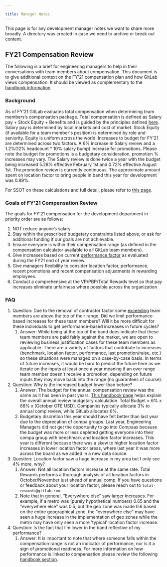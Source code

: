 ```yaml
---

title: Manager Notes
---
```








This page is for any development manager notes we want to share more broadly.  A directory was created in case we need to archive or break out content.  

## FY21 Compensation Review

The following is a brief for engineering managers to help in their conversations with team members about compensation.  This document is to give additional context on the FY’21 compensation plan and how GitLab views compensation. It should be viewed as complementary to the [handbook information](/handbook/total-rewards/compensation/compensation-review-cycle/#annual-compensation-review).

### Background

As of FY’21 GitLab evaluates total compensation when determining team members’s compensation package.  Total compensation is defined as Salary pay + Stock Equity + Benefits and is guided by the principles defined [here](/handbook/total-rewards/). Salary pay is determined by local markets and cost of market.  Stock Equity (if available for a team member's position) is determined by role and seniority.  Equity is uniform across the world.  Increases to budget for FY’21 are determined across two factors.  A 6% increase in Salary review and a 1.2%(12% headcount * 10% salary bump)  increase for promotions. Please note the budget for promotions is a budgetary consideration, promotion % increases may vary. The Salary review is done twice a year with the budget being increased 5.28% effective February 1st and 0.72% effective August 1st. The promotion review is currently continuous. The approximate amount spent on location factor to bring people in band this year for development was 0.89%.

For SSOT on these calculations and full detail, please refer to [this page](/handbook/total-rewards/compensation/compensation-review-cycle/#fy-2022-annual-compensation-review-budget).

### Goals of FY’21 Compensation Review

The goals for FY’21 compensation for the development department in priority order are as follows:
1. NOT reduce anyone’s salary
1. Stay within the prescribed budgetary constraints listed above, or ask for additional funding if our goals are not achievable.
1. Ensure everyone is within their compensation range (as defined in the compensation calculator available to all GitLab team members).
1. Give increases based on current [performance factor](/handbook/total-rewards/compensation/compensation-review-cycle/#performance-factor) as evaluated during the FY21 end of year review.
1. Give managers flexibility to consider location factor, performance, recent promotions and recent compensation adjustments in rewarding employees.
1. Conduct a comprehensive at the VP/PBP/Total Rewards level so that pay increases eliminate unfairness where possible across the organization


### FAQ

1. Question: Due to the removal of contractor factor some [exceeding](/handbook/people-group/talent-assessment/) team members are above the top of their range.  Did we limit performance-based increases for these team members?  Will it be more difficult for these individuals to get performance-based increases in future cycles?
   1. Answer: While being at the top of the band does indicate that these team members are paid fairly against the market, we are open to reviewing business justification cases for these team members as applicable. There are a variety of factors that contribute to increases (benchmark, location factor, performance, last promotion/raise, etc.) so these situations were managed on a case-by-case basis. In terms of future increases, it would be hard to predict the future here as we iterate on the inputs at least once a year meaning if an over range team member doesn't receive a promotion, depending on future inputs they may move back into the range (no guarantees of course).
1. Question: Why is the increased budget lower than before?
   1. Answer: The budget for the annual compensation review was the same as it has been in past years. [This handbook page](/handbook/total-rewards/compensation/compensation-review-cycle/#fy-2022-annual-compensation-review-budget) helps explain the overall annual review budgetary calculation. Total Budget = 6% x 88% x [October OTE USD]. Companies typically allocate 3% to annual comp review, while GitLab allocates 6%.
   1. Budgetary discretion this year should have felt better than last year due to the deprecation of compa groups. Last year, Engineering Managers did not get the opportunity to go into Compaas because the budget was more or less depleted getting everyone into their compa group with benchmark and location factor increases. This year is different because there was a skew to higher location factor increases in lower location factor areas, where last year it was more across the board as we added in a new data source.
1. Question: Location factor saw a huge increase in my area but I only see 4% more, why?
   1. Answer: Not all location factors increase at the same rate. Total Rewards performs a thorough analysis of all location factors in October/November just ahead of annual comp. If you have questions or feedback about your location factor, please reach out to `total-rewards@gitlab.com`.
   1. Note that in general, “Everywhere else” saw larger increases. For example, if a metro was (purely hypothetical numbers) 0.65 and the "everywhere else" was 0.5, but the geo zone was made 0.6 based on the entire geographical zone, the "everywhere else" may have seen a huge increase in the implementation of geo zones while the metro may have only seen a more 'typical' location factor increase.
1. Question: Is the fact that I’m lower in the band reflective of my performance?
   1. Answer: It is important to note that where someone falls within the compensation range is not an indicator of performance, nor is it a sign of promotional readiness. For more information on how performance is linked to compensation please review the following [handbook section](/handbook/total-rewards/compensation/compensation-review-cycle/#performance-factor).


